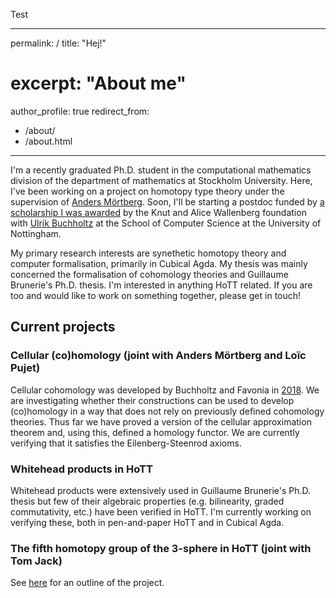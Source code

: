Test

---
permalink: /
title: "Hej!"
# excerpt: "About me"
author_profile: true
redirect_from: 
  - /about/
  - /about.html
--- 

I'm a recently graduated Ph.D. student in the computational mathematics division of the
department of mathematics at Stockholm University. Here, I've been working on a project on homotopy type theory under the supervision of [Anders Mörtberg](https://staff.math.su.se/anders.mortberg/). Soon, I'll be starting a postdoc funded by [a scholarship I was awarded](https://kaw.wallenberg.org/en/axel-ljungstrom) by the Knut and Alice Wallenberg foundation with [Ulrik Buchholtz](https://ulrikbuchholtz.dk/) at the School of Computer Science at the University of Nottingham. 

My primary research interests are synethetic homotopy theory and
computer formalisation, primarily in Cubical Agda. My thesis
was mainly concerned the formalisation of cohomology theories and
Guillaume Brunerie's Ph.D. thesis. I'm interested in anything HoTT related. If you are too and would like to work on something together, please get in touch!

## Current projects

### Cellular (co)homology (joint with Anders Mörtberg and Loïc Pujet)
Cellular cohomology was developed by Buchholtz and Favonia in <a href="https://arxiv.org/abs/1802.02191">2018</a>. We are investigating whether their constructions can be used to develop (co)homology in a way that does not rely on previously defined cohomology theories. Thus far we have proved a version of the cellular approximation theorem and, using this, defined a homology functor. We are currently verifying that it satisfies the Eilenberg-Steenrod axioms.

### Whitehead products in HoTT
Whitehead products were extensively used in Guillaume Brunerie's Ph.D. thesis but few of their algebraic properties (e.g. bilinearity, graded commutativity, etc.) have been verified in HoTT. I'm currently working on verifying these, both in pen-and-paper HoTT and in Cubical Agda.

### The fifth homotopy group of the 3-sphere in HoTT (joint with Tom Jack)
See [here](https://hott-uf.github.io/2025/abstracts/HoTTUF_2025_paper_5.pdf) for an outline of the project.